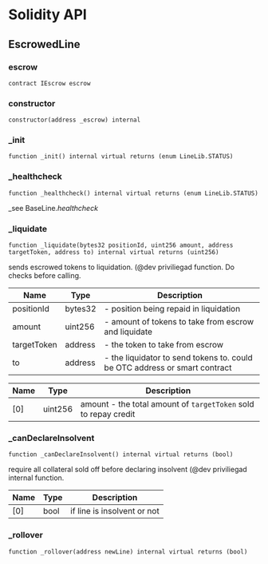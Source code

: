# Solidity API

## EscrowedLine

### escrow

```solidity
contract IEscrow escrow
```

### constructor

```solidity
constructor(address _escrow) internal
```

### _init

```solidity
function _init() internal virtual returns (enum LineLib.STATUS)
```

### _healthcheck

```solidity
function _healthcheck() internal virtual returns (enum LineLib.STATUS)
```

_see BaseLine._healthcheck_

### _liquidate

```solidity
function _liquidate(bytes32 positionId, uint256 amount, address targetToken, address to) internal virtual returns (uint256)
```

sends escrowed tokens to liquidation. 
(@dev priviliegad function. Do checks before calling.

| Name | Type | Description |
| ---- | ---- | ----------- |
| positionId | bytes32 | - position being repaid in liquidation |
| amount | uint256 | - amount of tokens to take from escrow and liquidate |
| targetToken | address | - the token to take from escrow |
| to | address | - the liquidator to send tokens to. could be OTC address or smart contract |

| Name | Type | Description |
| ---- | ---- | ----------- |
| [0] | uint256 | amount - the total amount of `targetToken` sold to repay credit |

### _canDeclareInsolvent

```solidity
function _canDeclareInsolvent() internal virtual returns (bool)
```

require all collateral sold off before declaring insolvent
(@dev priviliegad internal function.

| Name | Type | Description |
| ---- | ---- | ----------- |
| [0] | bool | if line is insolvent or not |

### _rollover

```solidity
function _rollover(address newLine) internal virtual returns (bool)
```

